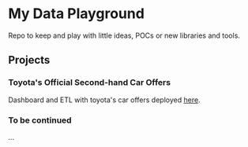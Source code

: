 # My Data Playground

Repo to keep and play with little ideas, POCs or new libraries and tools.

## Projects

### Toyota's Official Second-hand Car Offers

Dashboard and ETL with toyota's car offers deployed [here](https://toyota-ocasion-spain.streamlit.app/).

### To be continued

...


